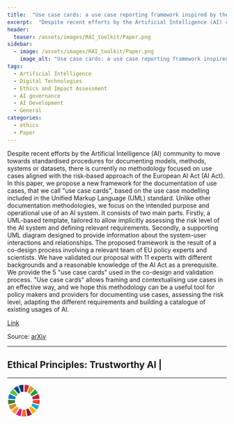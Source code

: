 ```yaml
---
title:  "Use case cards: a use case reporting framework inspired by the European AI Act"  
excerpt:  "Despite recent efforts by the Artificial Intelligence (AI) community to move towards standardised procedures for documenting models, methods, systems or datasets, there is currently no methodology focused on use cases aligned with the risk- (...)"  
header:
  teaser: /assets/images/RAI_toolkit/Paper.png
sidebar:
  - image: /assets/images/RAI_toolkit/Paper.png
    image_alt: "Use case cards: a use case reporting framework inspired by the European AI Act"
tags:
  - Artificial Intelligence
  - Digital Technologies
  - Ethics and Impact Assessment
  - AI governance
  - AI Development
  - General
categories:
  - ethics
  - Paper
---
```

Despite recent efforts by the Artificial Intelligence (AI) community to move towards standardised procedures for documenting models, methods, systems or datasets, there is currently no methodology focused on use cases aligned with the risk-based approach of the European AI Act (AI Act). In this paper, we propose a new framework for the documentation of use cases, that we call "use case cards", based on the use case modelling included in the Unified Markup Language (UML) standard. Unlike other documentation methodologies, we focus on the intended purpose and operational use of an AI system. It consists of two main parts. Firstly, a UML-based template, tailored to allow implicitly assessing the risk level of the AI system and defining relevant requirements. Secondly, a supporting UML diagram designed to provide information about the system-user interactions and relationships. The proposed framework is the result of a co-design process involving a relevant team of EU policy experts and scientists. We have validated our proposal with 11 experts with different backgrounds and a reasonable knowledge of the AI Act as a prerequisite. We provide the 5 "use case cards" used in the co-design and validation process. "Use case cards" allows framing and contextualising use cases in an effective way, and we hope this methodology can be a useful tool for policy makers and providers for documenting use cases, assessing the risk level, adapting the different requirements and building a catalogue of existing usages of AI.

[Link](https://doi.org/10.48550/arXiv.2306.13701)

Source: [arXiv](https://doi.org/10.48550/arXiv.2306.13701)

<hr>
<h2>Ethical Principles: Trustworthy AI | </h2>
<hr>

<img src="/assets/images/sdg/SDG_Wheel_WEB/SDG_Wheel_WEB.png" width="15%"/>
